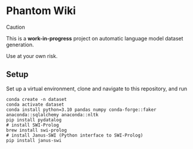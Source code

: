 # Phantom Wiki

> [!CAUTION]
> This is a **work-in-progress** project on automatic language model dataset generation.
> 
> Use at your own risk.

## Setup

Set up a virtual environment, clone and navigate to this repository, and run 
```
conda create -n dataset
conda activate dataset
conda install python=3.10 pandas numpy conda-forge::faker anaconda::sqlalchemy anaconda::nltk
pip install pydatalog
# install SWI-Prolog
brew install swi-prolog
# install Janus-SWI (Python interface to SWI-Prolog)
pip install janus-swi
```
<!-- pip install -e . -->
<!-- to install the dependencies and command line scripts. -->
